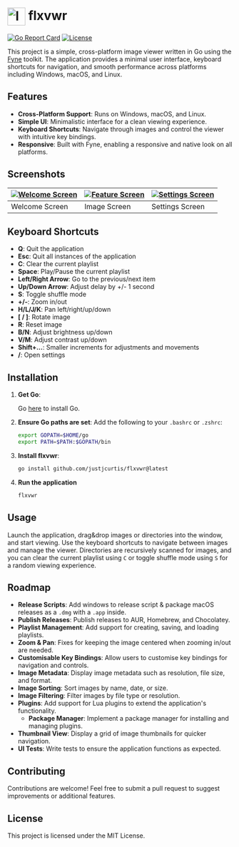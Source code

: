 # <img src="https://i.ibb.co/RNpWkb6/flxvwr.png" alt="logo" width="40" style="vertical-align: middle;"/> flxvwr

[![Go Report Card](https://goreportcard.com/badge/github.com/justjcurtis/flxvwr)](https://goreportcard.com/report/github.com/justjcurtis/flxvwr)
[![License](https://img.shields.io/github/license/justjcurtis/flxvwr)](https://github.com/justjcurtis/flxvwr/blob/main/Licence.md)

This project is a simple, cross-platform image viewer written in Go using the [Fyne](https://fyne.io/) toolkit. The application provides a minimal user interface, keyboard shortcuts for navigation, and smooth performance across platforms including Windows, macOS, and Linux.

## Features

- **Cross-Platform Support**: Runs on Windows, macOS, and Linux.
- **Simple UI**: Minimalistic interface for a clean viewing experience.
- **Keyboard Shortcuts**: Navigate through images and control the viewer with intuitive key bindings.
- **Responsive**: Built with Fyne, enabling a responsive and native look on all platforms.

## Screenshots

| [![Welcome Screen](https://i.ibb.co/H78vt6f/welcome.png)](https://ibb.co/jhXKymP) | [![Feature Screen](https://i.ibb.co/0s1hXYV/image.png)](https://ibb.co/jJqg53Z) | [![Settings Screen](https://i.ibb.co/JkkgQ4G/settings.png)](https://ibb.co/vzzRYGT) |
|---------------------------------------------|---------------------------------------------|---------------------------------------------|
| Welcome Screen                              | Image Screen                                | Settings Screen                             |

## Keyboard Shortcuts

- **Q**: Quit the application
- **Esc**: Quit all instances of the application
- **C**: Clear the current playlist
- **Space**: Play/Pause the current playlist
- **Left/Right Arrow**: Go to the previous/next item
- **Up/Down Arrow**: Adjust delay by +/- 1 second
- **S**: Toggle shuffle mode
- **+/-**: Zoom in/out
- **H/L/J/K**: Pan left/right/up/down
- **[ / ]**: Rotate image
- **R**: Reset image
- **B/N**: Adjust brightness up/down
- **V/M**: Adjust contrast up/down
- **Shift+...**: Smaller increments for adjustments and movements
- **/**: Open settings

## Installation

1. **Get Go**:

    Go [here](https://go.dev/doc/install) to install Go.

2. **Ensure Go paths are set**:
    Add the following to your `.bashrc` or `.zshrc`:
    ```bash
    export GOPATH=$HOME/go
    export PATH=$PATH:$GOPATH/bin
    ```

3. **Install flxvwr**:
    ```bash
    go install github.com/justjcurtis/flxvwr@latest
    ```

4. **Run the application**
   ```bash
   flxvwr
   ```

## Usage

Launch the application, drag&drop images or directories into the window, and start viewing. Use the keyboard shortcuts to navigate between images and manage the viewer. Directories are recursively scanned for images, and you can clear the current playlist using `C` or toggle shuffle mode using `S` for a random viewing experience.

## Roadmap

- **Release Scripts**: Add windows to release script & package macOS releases as a `.dmg` with a `.app` inside.
- **Publish Releases**: Publish releases to AUR, Homebrew, and Chocolatey.
- **Playlist Management**: Add support for creating, saving, and loading playlists.
- **Zoom & Pan**: Fixes for keeping the image centered when zooming in/out are needed.
- **Customisable Key Bindings**: Allow users to customise key bindings for navigation and controls.
- **Image Metadata**: Display image metadata such as resolution, file size, and format.
- **Image Sorting**: Sort images by name, date, or size.
- **Image Filtering**: Filter images by file type or resolution.
- **Plugins**: Add support for Lua plugins to extend the application's functionality.
    - **Package Manager**: Implement a package manager for installing and managing plugins.
- **Thumbnail View**: Display a grid of image thumbnails for quicker navigation.
- **UI Tests**: Write tests to ensure the application functions as expected.

## Contributing

Contributions are welcome! Feel free to submit a pull request to suggest improvements or additional features.

## License

This project is licensed under the MIT License.
